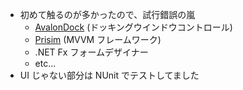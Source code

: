 * 初めて触るのが多かったので、試行錯誤の嵐
  - [AvalonDock](https://avalondock.codeplex.com/) (ドッキングウインドウコントロール)
  - [Prisim](https://compositewpf.codeplex.com/) (MVVM フレームワーク)
  - .NET Fx フォームデザイナー
  - etc...
* UI じゃない部分は NUnit でテストしてました
